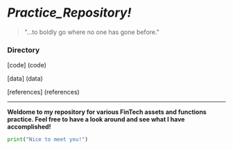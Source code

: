 # *Practice_Repository!*

>"...to boldly go where no one has gone before."

### Directory

[code] (code)

[data] (data)

[references] (references)

---

**Weldome to my repository for various FinTech assets and functions practice. Feel free to have a look around and see what I have accomplished!**

```python
print("Nice to meet you!")
```